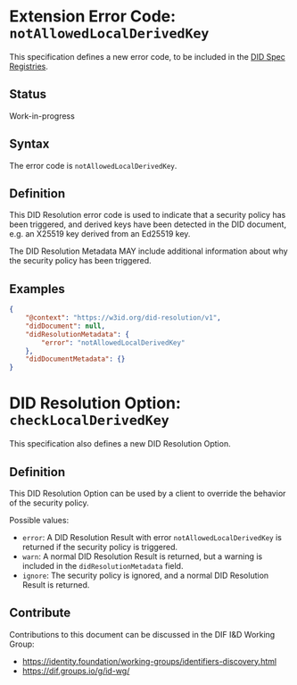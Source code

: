 # Extension Error Code: `notAllowedLocalDerivedKey`

This specification defines a new error code, to be included in the [DID Spec Registries](https://w3c.github.io/did-spec-registries/).

## Status

Work-in-progress

## Syntax

The error code is `notAllowedLocalDerivedKey`.

## Definition

This DID Resolution error code is used to indicate that a security policy has been triggered, and derived keys
have been detected in the DID document, e.g. an X25519 key derived from an Ed25519 key.

The DID Resolution Metadata MAY include additional information about why the security policy has been triggered.

## Examples

```json
{
	"@context": "https://w3id.org/did-resolution/v1",
	"didDocument": null,
	"didResolutionMetadata": {
		"error": "notAllowedLocalDerivedKey"
	},
	"didDocumentMetadata": {}
}
```

# DID Resolution Option: `checkLocalDerivedKey`

This specification also defines a new DID Resolution Option.

## Definition

This DID Resolution Option can be used by a client to override the behavior of the security policy.

Possible values:

* `error`: A DID Resolution Result with error `notAllowedLocalDerivedKey` is returned if the security policy is triggered.
* `warn`: A normal DID Resolution Result is returned, but a warning is included in the `didResolutionMetadata` field.
* `ignore`: The security policy is ignored, and a normal DID Resolution Result is returned.

## Contribute

Contributions to this document can be discussed in the DIF I&D Working Group:

 * https://identity.foundation/working-groups/identifiers-discovery.html
 * https://dif.groups.io/g/id-wg/
